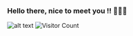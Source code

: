 ### Hello there, nice to meet you !! 👋👋👋
![alt text](https://cdn39.picsart.com/147366079000202.png)
![Visitor Count](https://profile-counter.glitch.me/Abhayaku/count.svg)

